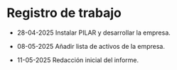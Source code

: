 # Registro de trabajo

- 28-04-2025 Instalar PILAR y desarrollar la empresa.

- 08-05-2025 Añadir lista de activos de la empresa.

- 11-05-2025 Redacción inicial del informe.
